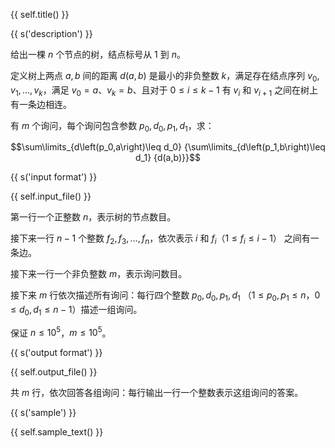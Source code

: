 
{{ self.title() }}

{{ s('description') }}

给出一棵 $n$ 个节点的树，结点标号从 $1$ 到 $n$。

定义树上两点 $a,b$ 间的距离 $d\left( a,b\right)$ 是最小的非负整数 $k$，满足存在结点序列 $v_0,v_1,\dots ,v_k$，满足 $v_0=a$、$v_k=b$、且对于 $0\leq i\leq k-1$ 有 $v_i$ 和 $v_{i+1}$ 之间在树上有一条边相连。

有 $m$ 个询问，每个询问包含参数 $p_0,d_0,p_1,d_1$，求：

$$\sum\limits_{d\left(p_0,a\right)\leq d_0} {\sum\limits_{d\left(p_1,b\right)\leq d_1} {d(a,b)}}$$

{{ s('input format') }}

{{ self.input_file() }}

第一行一个正整数 $n$，表示树的节点数目。

接下来一行 $n-1$ 个整数 $f_2 ,f_3 ,\dots, f_n$，依次表示 $i$ 和 $f_i$（$1\leq f_i\leq i-1$） 之间有一条边。

接下来一行一个非负整数 $m$，表示询问数目。

接下来 $m$ 行依次描述所有询问：每行四个整数 $p_0,d_0,p_1,d_1$ （$1\leq p_0 ,p_1\leq n$，$0\leq d_0 ,d_1\leq n-1$）描述一组询问。

保证 $n\leq 10^5$，$m\leq 10^5$。

{{ s('output format') }}

{{ self.output_file() }}

共 $m$ 行，依次回答各组询问：每行输出一行一个整数表示这组询问的答案。

{{ s('sample') }}

{{ self.sample_text() }}
